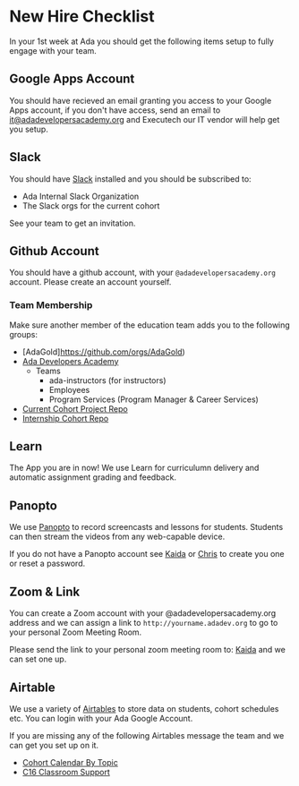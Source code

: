 # New Hire Checklist

In your 1st week at Ada you should get the following items setup to fully engage with your team.

## Google Apps Account

You should have recieved an email granting you access to your Google Apps account, if you don't have access, send an email to [it@adadevelopersacademy.org](mailto:it@adadevelopersacademy.org) and Executech our IT vendor will help get you setup.

## Slack

You should have [Slack](https://slack.com) installed and you should be subscribed to:

* Ada Internal Slack Organization
* The Slack orgs for the current cohort

See your team to get an invitation.

## Github Account

You should have a github account, with your `@adadevelopersacademy.org` account.  Please create an account yourself.

### Team Membership

Make sure another member of the education team adds you to the following groups:

- [AdaGold]https://github.com/orgs/AdaGold)
- [Ada Developers Academy](https://github.com/Ada-Developers-Academy/)
    - Teams
        - ada-instructors (for instructors)
        - Employees
        - Program Services (Program Manager & Career Services)
- [Current Cohort Project Repo](https://github.com/Ada-C16)
- [Internship Cohort Repo](https://github.com/ada-c16)

## Learn

The App you are in now!  We use Learn for curriculumn delivery and automatic assignment grading and feedback.

## Panopto

We use [Panopto](https://adaacademy.hosted.panopto.com/Panopto/Pages/Home.aspx) to record screencasts and lessons for students.  Students can then stream the videos from any web-capable device.

If you do not have a Panopto account see [Kaida](mailto:kaida@adadev.org) or [Chris](mailto:chris.adadev.org) to create you one or reset a password.

## Zoom & Link

You can create a Zoom account with your @adadevelopersacademy.org address and we can assign a link to `http://yourname.adadev.org` to go to your personal Zoom Meeting Room.  

Please send the link to your personal zoom meeting room to:  [Kaida](mailto:kaida@adadev.org) and we can set one up.

## Airtable

We use a variety of [Airtables](https://airtable.com) to store data on students, cohort schedules etc.  You can login with your Ada Google Account.  

If you are missing any of the following Airtables message the team and we can get you set up on it.

- [Cohort Calendar By Topic](https://airtable.com/tbl30CW9EPobvMXRw/viw9IVtTBo9jxE9yd)
- [C16 Classroom Support](https://airtable.com/tblJ44pwutYNR9ICN/viwwmPEFvyRF39JiT?blocks=hide)
